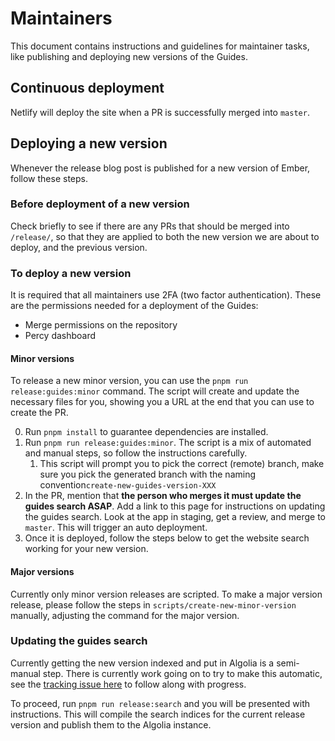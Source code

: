 # Maintainers

This document contains instructions and guidelines for maintainer tasks, like publishing and deploying new versions of the Guides.

## Continuous deployment

Netlify will deploy the site when a PR is successfully merged into `master`.

## Deploying a new version

Whenever the release blog post is published for a new version of Ember, follow these steps.

### Before deployment of a new version

Check briefly to see if there are any PRs that should be merged into `/release/`, so that they are applied to both the new version we are about to deploy, and the previous version.

### To deploy a new version

It is required that all maintainers use 2FA (two factor authentication). These are the permissions needed for a deployment of the Guides:

- Merge permissions on the repository
- Percy dashboard

#### Minor versions

To release a new minor version, you can use the `pnpm run release:guides:minor` command.
The script will create and update the necessary files for you, showing you a URL at the end that you can use to create the PR.

0. Run `pnpm install` to guarantee dependencies are installed.
1. Run `pnpm run release:guides:minor`. The script is a mix of automated and manual steps, so follow the instructions carefully.
   1. This script will prompt you to pick the correct (remote) branch, make sure you pick the generated branch with the naming convention`create-new-guides-version-XXX`
3. In the PR, mention that **the person who merges it must update the guides search ASAP**. Add a link to this page for instructions on updating the guides search. Look at the app in staging, get a review, and merge to `master`. This will trigger an auto deployment.
4. Once it is deployed, follow the steps below to get the website search working for your new version.

#### Major versions

Currently only minor version releases are scripted.
To make a major version release, please follow the steps in `scripts/create-new-minor-version` manually, adjusting the command for the major version.

### Updating the guides search

Currently getting the new version indexed and put in Algolia is a semi-manual step. There is currently work going on to try to make this automatic, see the [tracking issue here](https://github.com/ember-learn/guides-source/issues/487) to follow along with progress.

To proceed, run `pnpm run release:search` and you will be presented with instructions.
This will compile the search indices for the current release version and publish them to the Algolia instance.
